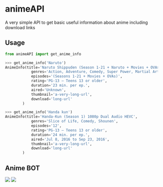 # animeAPI

A very simple API to get basic useful information about anime including download links


## Usage

```python
from animeAPI import get_anime_info

>>> get_anime_info('Naruto') 
AnimeInfo(title='Naruto Shippuden (Season 1-21 + Naruto + Movies + OVAs) 1080p Dual Audio HEVC', 
            genres='Action, Adventure, Comedy, Super Power, Martial Arts, Shounen', 
            episodes='(Seasons 1-21 + Movies + OVAs)', 
            rating='PG-13 – Teens 13 or older', 
            duration='23 min. per ep.', 
            aired='Unknown', 
            thumbnail='a-very-long-url', 
            download='long-url'
        )

>>> get_anime_info('Handa kun') 
AnimeInfo(title='Handa-Kun (Season 1) 1080p Dual Audio HEVC', 
            genres='Slice of Life, Comedy, Shounen', 
            episodes='12', 
            rating='PG-13 – Teens 13 or older', 
            duration='24 min. per ep.', 
            aired='Jul 8, 2016 to Sep 23, 2016', 
            thumbnail='a-very-long-url', 
            download='long-url'
        )
```

## Anime BOT

![](media/ss_naruto.jpg)
![](media/ss_aot.jpg)